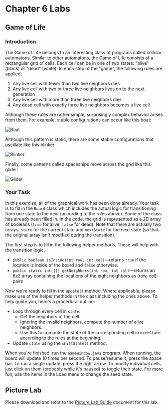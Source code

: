 # Chapter 6 Labs

## Game of Life

### Introduction

The Game of Life belongs to an interesting class of programs called cellular automatons. Similar to other automatons, the Game of Life consists of a rectangular grid of cells. Each cell can be in one of two states: "alive" (black) or "dead" (white). In each step of the "game", the following rules are applied:

1. Any live cell with fewer than two live neighbors dies
2. Any live cell with two or three live neighbors lives on to the next generation
3. Any live cell with more than three live neighbors dies
4. Any dead cell with exactly three live neighbors becomes a live cell

Although these rules are rather simple, surprisingly complex behavior arises from them. For example, stable configurations can occur like this boat:

![Boat](https://upload.wikimedia.org/wikipedia/commons/7/7f/Game_of_life_boat.svg)

Although this pattern is static, there are some stable configurations that oscillate like this blinker:

![Blinker](https://upload.wikimedia.org/wikipedia/commons/9/95/Game_of_life_blinker.gif)

Finally, some patterns called spaceships move across the grid like this glider:

![Glider](https://upload.wikimedia.org/wikipedia/commons/f/f2/Game_of_life_animated_glider.gif)

### Your Task

In this exercise, all of the graphical work has been done already. Your task is to fill in the `Board` class which includes the actual logic for transitioning from one state to the next (according to the rules above). Some of the class has already been filled in. In the code, the grid is represented as a 2D array of booleans (`true` for alive, `false` for dead). Note that there are actually two arrays, `state` for the current state and `nextState` for the next state (so that the original array isn't modified during the transition). 

The first step is to fill in the following helper methods. These will help with the transition logic.

* `public boolean isInside(int row, int col)`—returns `true` if the location is inside of the board and `false` otherwise.
* `public static int[][] getNeighbors(int row, int col)`—returns an 8x2 array containing the locations of the eight neighbors as (row, col) pairs

Now we're ready to fill in the `update()` method. Where applicable, please make use of the helper methods in the class including the ones above. To help guide you, here's a procedural outline:

* Loop through every cell in `state`.
  * Get the neighbors of the cell.
  * Ignoring the invalid neighbors, compute the number of alive neighbors.
  * Use this to compute the state of the corresponding cell in `nextState` according to the rules at the beginning.
* Update `state` using the `shiftState()` method.

When you're finished, run the `GameWindow.java` program. When running, the board will update 10 times per second. To pause/resume it, press the space bar. To run a single update, press the right arrow. To modify individual cells, just click on them (probably while it's paused) to toggle their state. For more fun, use the items in the Load menu to change the seed state. 

## Picture Lab

Please download and refer to the [Picture Lab Guide](http://media.collegeboard.com/digitalServices/pdf/ap/ap-compscia-picture-lab-student-guide.pdf) document for this lab.
